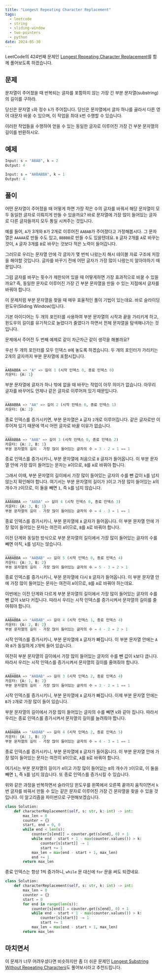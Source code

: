 ```yaml
---
title: "Longest Repeating Character Replacement"
tags:
  - leetcode
  - string
  - sliding-window
  - two-pointers
  - python
date: 2024-05-30
---
```


LeetCode의 424번째 문제인 [Longest Repeating Character Replacement](https://leetcode.com/problems/longest-repeating-character-replacement/)를 함께 풀어보도록 하겠습니다.

## 문제

문자열이 주어졌을 때 반복되는 글자를 포함하지 않는 가장 긴 부분 문자열(substring)의 길이를 구하라.

당신은 문자열 `s`와 정수 `k`가 주어집니다.
당신은 문자열에서 글자 하나를 골라서 다른 영어 대문자 바꿀 수 있으며, 이 작업을 최대 `k`번 수행할 수 있습니다.

이러한 작업들을 수행하여 얻을 수 있는 동일한 글자로 이루어진 가장 긴 부분 문자열의 길이를 반환하시오.

## 예제

```py
Input: s = "ABAB", k = 2
Output: 4
```

```py
Input: s = "AABABBA", k = 1
Output: 4
```

## 풀이

어떤 문자열이 주어졌을 때 어떻게 하면 가장 작은 수의 글자를 바꿔서 해당 문자열이 모두 동일한 글자로 이뤄지게 만들 수 있을까요?
바로 문자열에 가장 많이 들어있는 글자로 다른 글자들까지 모두 통일 시켜주는 것입니다.

예를 들어, `A`가 3개와 `B`가 2개로 이루어진 `AABAB`가 주어졌다고 가정해봅시다.
그 문자열은 `AAAAA`로 만들 수도 있고, `BBBBB`로 만들 수도 있을텐데요.
`B` 글자 2개를 `A`로 바꾸는 것이, `A` 글자 3개를 `B`로 바꾸는 것보다 적은 노력이 들어갑니다.

그러므로 우리는 문자열 안에 각 글자가 몇 번씩 나왔는지 해시 테이블 자료 구조에 저장을 해야할 것입니다.
글자를 바꾸기 전에 어떤 글자가 가장 많이 나왔는지 알아야하기 때문입니다.

그럼 글자를 바꾸는 횟수가 제한되어 있을 때 어떻게하면 가장 효과적으로 바꿀 수 있을까요?
즉, 동일한 문자로 이루어진 가장 긴 부분 문자열을 만들 수 있는 지점에서 글자를 바꿔야 합니다.

이 문제처럼 부분 문자열을 찾을 때 매우 효율적인 풀이 기법이 있는데요.
바로 슬라이딩 윈도우(Sliding Window)입니다.

기본 아이디어는 두 개의 포인터를 사용하여 부분 문자열의 시작과 끝을 가리키게 하고,
윈도우의 길이를 유기적으로 늘렸다가 줄였다가 하면서 전체 문자열을 탐색해나가는 것입니다.

문제에서 주어진 두 번째 예제로 같이 차근차근 같이 생각을 해볼까요?

우선 두 개의 포인터를 모두 인덱스 `0`에 놓도록 하겠습니다.
두 개의 포인터가 가리키는 2개의 글자까지 부분 문자열에 포함시킵니다.

```py
_
AABABBA => "A" => 길이 1 (시작 인덱스 0, 종료 인덱스 0)
카운터: {A: 1}
```

부분 문자열에 글자가 하나 밖에 없을 때 바꾸는 작업이 아무 의미가 없습니다.
아무리 글자를 바꾸어도 언제나 같은 글자로 이루어져 있기 때문입니다.

```py
__
AABABBA => "AA" => 길이 2 (시작 인덱스 0, 종료 인덱스 1)
카운터: {A: 2}
```

종료 인덱스를 증가시키면, 부분 문자열은 `A` 글자 `2`개로 이루어집니다.
같은 글자로만 이루어져 있기 때문에 역시 어떤 글자로 바꿀 이유가 없습니다.

```py
___
AABABBA => "AAB" => 길이 3 (시작 인덱스 0, 종료 인덱스 2)
카운터: {A: 2, B: 1}
부분 문자열의 길이 - 가장 많이 들어있는 글자의 수 = 3 - 2 = 1 == 1
```

종료 인덱스를 증가시키니, 부분 문자열에 처음으로 `B` 글자가 들어옵니다.
이 부분 문자열 안에 가장 많이 들어있는 문자는 `A`이므로, `B`를 `A`로 바꿔야 합니다.

그래서 이때, 부분 문자열의 길이에서 가장 많이 들어있는 글자의 수를 뺀 값이 `k`를 넘지 않는지 확인해야 합니다.
여기서는 부분 문자열의 길이가 `3`이고 가장 많이 들어있는 `A`의 개수가 `2`이므로, 이 둘을 빼면 `1`, 즉 `k`를 넘지 않습니다.

```py
____
AABABBA => "AABA" => 길이 4 (시작 인덱스 0, 종료 인덱스 3)
카운터: {A: 3, B: 1}
부분 문자열의 길이 - 가장 많이 들어있는 글자의 수 = 4 - 3 = 1 == 1
```

종료 인덱스를 증가시키니, 부분 문자열에 `A` 글자가 들어옵니다.
이 부분 문자열 안에 가장 많이 들어있는 문자는 여전히 `A`이므로, `B`를 `A`로 바꿔야 합니다.

이전 단계와 동일한 방식으로 부분 문자열의 길이에서 가장 많이 들어있는 글자의 수를 빼면 아직, `k`를 넘지는 않습니다.

```py
_____
AABABBA => "AABAB" => 길이 5 (시작 인덱스 0, 종료 인덱스 4)
카운터: {A: 3, B: 2}
부분 문자열의 길이 - 가장 많이 들어있는 글자의 수 = 5 - 3 = 2 > 1
```

종료 인덱스를 증가시키니, 부분 문자열에 다시 `B` 글자가 들어옵니다.
이 부분 문자열 안에 가장 많이 들어있는 문자는 여전히 `A`이므로, `B`를 `A`로 바꿔야 하는데요.

이번에는 이전 단계와 다르게 부분 문자열의 길이에서 가장 많이 들어있는 글자의 수를 뺀 값이 `k`보다 커집니다.
따라서 우리는 시작 인덱스를 증가시켜서 문자열의 길이를 줄여줘야 합니다.

```py
 ____
AABABBA => "AABAB" => 길이 4 (시작 인덱스 1, 종료 인덱스 4)
카운터: {A: 2, B: 2}
부분 문자열의 길이 - 가장 많이 들어있는 글자의 수 = 4 - 2 = 2 > 1
```

시작 인덱스를 증가시키니, 부분 문자열에 `A` 글자가 빠집니다.
이 부분 문자열 안에는 `A`와 `B`가 동일하게 `2`개씩 들어 있습니다.

여전히 부분 문자열의 길이에서 가장 많이 들어있는 글자의 수를 뺀 값이 `k`보다 큽니다.
따라서 우리는 시작 인덱스를 증가시켜서 문자열의 길이를 줄여줘야 합니다.

```py
  ___
AABABBA => "AABAB" => 길이 3 (시작 인덱스 2, 종료 인덱스 4)
카운터: {A: 1, B: 2}
부분 문자열의 길이 - 가장 많이 들어있는 글자의 수 = 3 - 2 = 1 == 1
```

시작 인덱스를 증가시키니, 부분 문자열에 `A` 글자가 빠집니다.
이제 부분 문자열 안에는 `B`가 `2`개로 가장 많이 들어 있습니다.

부분 문자열의 길이에서 가장 많이 들어있는 글자의 수를 빼면 `k`와 같아 집니다.
따라서 우리는 종료 인덱스를 증가시켜서 문자열의 길이를 늘려줘야 합니다.

```py
  ____
AABABBA => "AABAB" => 길이 4 (시작 인덱스 2, 종료 인덱스 5)
카운터: {A: 1, B: 3}
부분 문자열의 길이 - 가장 많이 들어있는 글자의 수 = 4 - 3 = 1 == 1
```

종료 인덱스를 증가시키니, 부분 문자열에 `B` 글자가 들어옵니다.
이 부분 문자열 안에 가장 많이 들어있는 문자는 여전히 `B`이므로, `A`를 `B`로 바꿔야 합니다.

여기서는 부분 문자열의 길이가 `4`이고 가장 많이 들어있는 `B`의 개수가 `3`이므로, 이 둘을 빼면 `1`, 즉 `k`를 넘지 않습니다.
또 종료 인덱스를 증가시킬 수 있습니다.

위와 같은 과정을 반복하면서 슬라이딩 윈도우를 왼쪽에서 오른쪽 끝까지 움직이면서 `k`번 글자를 바꿔서 만들 수 있는 같은 문자로 이루어진 가장 긴 문자열을 찾을 수 있을 것입니다.
이 알고리즘을 파이썬으로 구현해보겠습니다.

```py
class Solution:
    def characterReplacement(self, s: str, k: int) -> int:
        max_len = 0
        counter = {}
        start, end = 0, 0
        while end < len(s):
            counter[s[end]] = counter.get(s[end], 0) + 1
            while end - start + 1 - max(counter.values()) > k:
                counter[s[start]] -= 1
                start += 1
            max_len = max(end - start + 1, max_len)
            end += 1
        return max_len
```

종료 인덱스는 항상 1씩 증가하니, `while` 문 대신에 `for` 문을 써도 되겠네요.

```py
class Solution:
    def characterReplacement(self, s: str, k: int) -> int:
        max_len = 0
        counter = {}
        start = 0
        for end in range(len(s)):
            counter[s[end]] = counter.get(s[end], 0) + 1
            while end - start + 1 - max(counter.values()) > k:
                counter[s[start]] -= 1
                start += 1
            max_len = max(end - start + 1, max_len)
        return max_len
```

## 마치면서

이 문제가 너무 어려우셨다면 비슷하지만 좀 더 쉬운 문제인 [Longest Substring Without Repeating Characters](/problems/longest-substring-without-repeating-characters/)도 풀어보시라고 추천드립니다.
